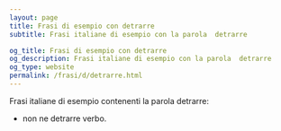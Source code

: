 ```yaml
---
layout: page
title: Frasi di esempio con detrarre 
subtitle: Frasi italiane di esempio con la parola  detrarre

og_title: Frasi di esempio con detrarre 
og_description: Frasi italiane di esempio con la parola  detrarre
og_type: website
permalink: /frasi/d/detrarre.html
---
```


Frasi italiane di esempio contenenti la parola detrarre:


- non ne detrarre verbo.
